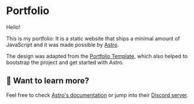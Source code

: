 # Portfolio

Hello!

This is my portfolio: It is a static website that ships a minimal amount of JavaScript and it was made possible by [Astro](https://astro.build).

The design was adapted from the [Portfolio Template](https://astro.build/themes/details/portfolio/), which also helped to bootstrap the project and get started with Astro.

## 👀 Want to learn more?

Feel free to check [Astro's documentation](https://docs.astro.build) or jump into their [Discord server](https://astro.build/chat).
